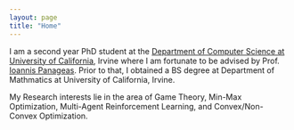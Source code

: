 ```yaml
---
layout: page
title: "Home"
---
```


I am a second year PhD student at the [Department of Computer Science at University of California](https://cs.ics.uci.edu/), Irvine where I am fortunate to be advised by Prof. [Ioannis Panageas](https://panageas.github.io/). Prior to that, I obtained a BS degree at Department of Mathmatics at University of California, Irvine.

My Research interests lie in the area of Game Theory, Min-Max Optimization, Multi-Agent Reinforcement Learning, and Convex/Non-Convex Optimization.
